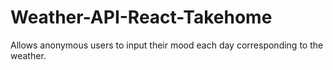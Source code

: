 # Weather-API-React-Takehome
 Allows anonymous users to input their mood each day corresponding to the weather.
